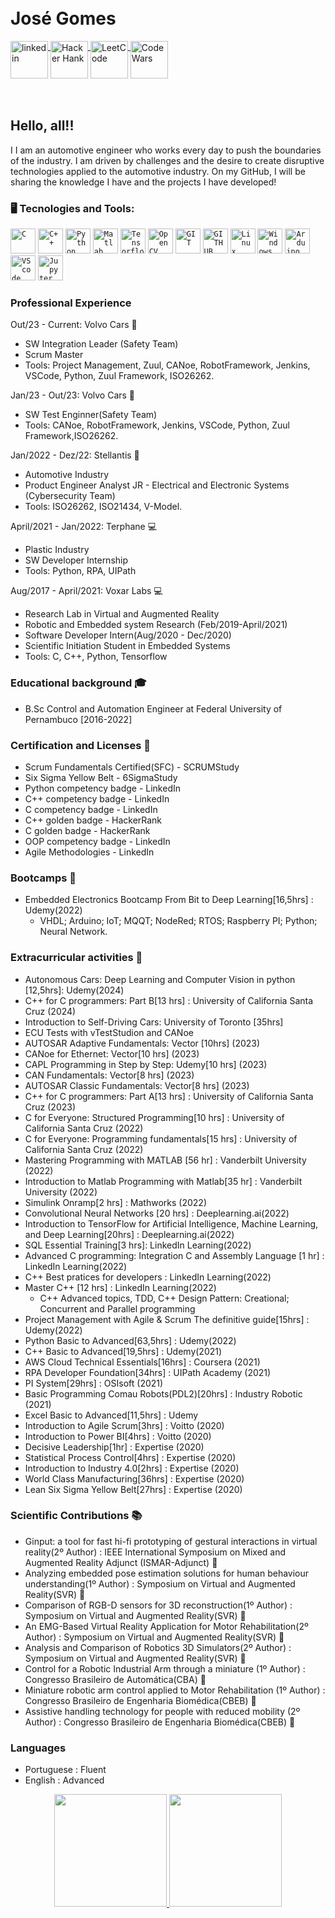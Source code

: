 <!--
### Hi there 👋
<img align="right" width="250px" style="margin-top:-20px" src="https://i.ibb.co/H2Vnn9B/photo-2021-12-23-11-04-10-removebg-preview.png">
-->
</br>
</br>

<div dsplay="inline-block">
 
 <h1 align="left">José Gomes</h1>
  <a href="https://www.linkedin.com/in/jos%C3%A9-gomes-23b9a3170/">
    <img width="60px" src="https://t.ctcdn.com.br/09Y6BbLFxNn7XGCYRGzEI0p0oy8=/400x400/smart/filters:format(webp)/i490027.jpeg" alt="linkedin" style="vertical-align:top;">
  </a>
  <a href="https://www.hackerrank.com/jgsnto_sd">
      <img width="60px" src="https://upload.wikimedia.org/wikipedia/commons/thumb/4/40/HackerRank_Icon-1000px.png/600px-HackerRank_Icon-1000px.png" alt="Hacker Hank" style="vertical-align:top;">
  </a>
 <a href="https://leetcode.com/JGSNTO/">
    <img width="60px" src="https://upload.wikimedia.org/wikipedia/commons/1/19/LeetCode_logo_black.png" alt="LeetCode" style="vertical-align:top;">
  </a>
 <a href="https://www.codewars.com/users/JGSNETO">
    <img width="60px" src="https://user-images.githubusercontent.com/95002393/193584904-f0673311-a2bd-4e4c-9236-5ac43c395a64.png" alt="Code Wars" style="vertical-align:top;">
  </a>
  
</div>
</br>
</br>

## Hello, all!!

I I am an automotive engineer who works every day to push the boundaries of the industry. I am driven by challenges and the desire to create disruptive technologies applied to the automotive industry. On my GitHub, I will be sharing the knowledge I have and the projects I have developed!

### 🖥️ Tecnologies and Tools: 

<code><img width="40px" src="https://cdn.jsdelivr.net/gh/devicons/devicon/icons/c/c-original.svg" title = "C"/></code>
<code><img width="40px" src="https://cdn.jsdelivr.net/gh/devicons/devicon/icons/cplusplus/cplusplus-original.svg" title = "C++"/></code>
<code><img width="40px" src="https://cdn.jsdelivr.net/gh/devicons/devicon/icons/python/python-original.svg" title = "Python"/></code>
<code><img width="40px" src="https://cdn.jsdelivr.net/gh/devicons/devicon/icons/matlab/matlab-original.svg" title = "Matlab"/></code>
<code><img width="40px" src="https://cdn.jsdelivr.net/gh/devicons/devicon/icons/tensorflow/tensorflow-original.svg" title= "Tensorflow"/></code>
<code><img width="40px" src="https://cdn.jsdelivr.net/gh/devicons/devicon@latest/icons/opencv/opencv-original.svg" title= "OpenCV"/></code>
<code><img width="40px" src="https://cdn.jsdelivr.net/gh/devicons/devicon/icons/git/git-original.svg" title = "GIT"/></code>
<code><img width="40px" src="https://cdn.jsdelivr.net/gh/devicons/devicon/icons/github/github-original.svg" title = "GITHUB"/></code>
<code><img width="40px" src="https://cdn.jsdelivr.net/gh/devicons/devicon/icons/linux/linux-original.svg" title = "Linux"/></code>
<code><img width="40px" src="https://cdn.jsdelivr.net/gh/devicons/devicon@latest/icons/windows11/windows11-original.svg" title = "Windows"/></code>
<code><img width="40px" src="https://cdn.jsdelivr.net/gh/devicons/devicon/icons/arduino/arduino-original.svg" title = "Arduino"/></code>
<code><img width="40px" src="https://cdn.jsdelivr.net/gh/devicons/devicon/icons/vscode/vscode-original.svg" title = "VScode"/></code>
<code><img width="40px" src="https://cdn.jsdelivr.net/gh/devicons/devicon@latest/icons/jupyter/jupyter-original-wordmark.svg" title = "Jupyter"/></code>


### Professional Experience 
Out/23 - Current: Volvo Cars 🚗
- SW Integration Leader (Safety Team)
- Scrum Master
- Tools: Project Management, Zuul, CANoe, RobotFramework, Jenkins, VSCode, Python, Zuul Framework, ISO26262.
 
Jan/23 - Out/23: Volvo Cars 🚗
- SW Test Enginner(Safety Team)
- Tools: CANoe, RobotFramework, Jenkins, VSCode, Python, Zuul Framework,ISO26262.

Jan/2022 - Dez/22: Stellantis 🚗
- Automotive Industry 
- Product Engineer Analyst JR - Electrical and Electronic Systems (Cybersecurity Team)
- Tools: ISO26262, ISO21434, V-Model.

April/2021 - Jan/2022: Terphane 💻
- Plastic Industry
- SW Developer Internship 
- Tools: Python, RPA, UIPath

Aug/2017 - April/2021: Voxar Labs 💻
- Research Lab in Virtual and Augmented Reality
- Robotic and Embedded system Research (Feb/2019-April/2021) 
- Software Developer Intern(Aug/2020 - Dec/2020)
- Scientific Initiation Student in Embedded Systems
- Tools: C, C++, Python, Tensorflow

### Educational background 🎓
- B.Sc Control and Automation Engineer at Federal University of Pernambuco [2016-2022] 

### Certification and Licenses 📑
- Scrum Fundamentals Certified(SFC) - SCRUMStudy
- Six Sigma Yellow Belt - 6SigmaStudy
- Python competency badge - LinkedIn
- C++ competency badge - LinkedIn
- C competency badge - LinkedIn
- C++ golden badge - HackerRank
- C golden badge - HackerRank
- OOP competency badge - LinkedIn
- Agile Methodologies - LinkedIn

### Bootcamps 📘
- Embedded Electronics Bootcamp From Bit to Deep Learning[16,5hrs] : Udemy(2022) 
  - VHDL; Arduino; IoT; MQQT; NodeRed; RTOS; Raspberry PI; Python; Neural Network.
### Extracurricular activities 📔
- Autonomous Cars: Deep Learning and Computer Vision in python [12,5hrs]: Udemy(2024)
- C++ for C programmers: Part B[13 hrs] : University of California Santa Cruz (2024)
- Introduction to Self-Driving Cars: University of Toronto [35hrs]
- ECU Tests with vTestStudion and CANoe
- AUTOSAR Adaptive Fundamentals: Vector [10hrs] (2023)
- CANoe for Ethernet: Vector[10 hrs] (2023) 
- CAPL Programming in Step by Step: Udemy[10 hrs] (2023)
- CAN Fundamentals: Vector[8 hrs] (2023)
- AUTOSAR Classic Fundamentals: Vector[8 hrs] (2023) 
- C++ for C programmers: Part A[13 hrs] : University of California Santa Cruz (2023)
- C for Everyone: Structured Programming[10 hrs] : University of California Santa Cruz (2022)
- C for Everyone: Programming fundamentals[15 hrs] : University of California Santa Cruz (2022)
- Mastering Programming with MATLAB [56 hr] : Vanderbilt University (2022)
- Introduction to Matlab Programming with Matlab[35 hr] : Vanderbilt University (2022)
- Simulink Onramp[2 hrs] : Mathworks (2022)
- Convolutional Neural Networks [20 hrs] : Deeplearning.ai(2022) 
- Introduction to TensorFlow for Artificial Intelligence, Machine Learning, and Deep Learning[20hrs] : Deeplearning.ai(2022) 
- SQL Essential Training[3 hrs]: LinkedIn Learning(2022)
- Advanced C programming: Integration C and Assembly Language [1 hr] : LinkedIn Learning(2022)
- C++ Best pratices for developers : LinkedIn Learning(2022)
- Master C++ [12 hrs] : LinkedIn Learning(2022)
  - C++ Advanced topics, TDD, C++ Design Pattern: Creational;  Concurrent and Parallel programming 
- Project Management with Agile & Scrum The definitive guide[15hrs] : Udemy(2022)
- Python Basic to Advanced[63,5hrs] : Udemy(2022)
- C++ Basic to Advanced[19,5hrs] : Udemy(2021) 
- AWS Cloud Technical Essentials[16hrs] : Coursera (2021)
- RPA Developer Foundation[34hrs] : UIPath Academy (2021)
- PI System[29hrs] : OSIsoft (2021)
- Basic Programming Comau Robots(PDL2)[20hrs] : Industry Robotic (2021)
- Excel Basic to Advanced[11,5hrs] : Udemy
- Introduction to Agile Scrum[3hrs] : Voitto (2020)
- Introduction to Power BI[4hrs] : Voitto (2020)
- Decisive Leadership[1hr] : Expertise (2020)
- Statistical Process Control[4hrs] : Expertise (2020)
- Introduction to Industry 4.0[2hrs] : Expertise (2020)
- World Class Manufacturing[36hrs] : Expertise (2020)
- Lean Six Sigma Yellow Belt[27hrs] : Expertise (2020)

### Scientific Contributions 📚
- Ginput: a tool for fast hi-fi prototyping of gestural interactions in virtual reality(2º Author) : IEEE International Symposium on Mixed and Augmented Reality Adjunct (ISMAR-Adjunct) 🥈
- Analyzing embedded pose estimation solutions for human behaviour understanding(1º Author) : Symposium on Virtual and Augmented Reality(SVR) 🥇
- Comparison of RGB-D sensors for 3D reconstruction(1º Author) : Symposium on Virtual and Augmented Reality(SVR) 🥇
- An EMG-Based Virtual Reality Application for Motor Rehabilitation(2º Author) : Symposium on Virtual and Augmented Reality(SVR) 🥈
- Analysis and Comparison of Robotics 3D Simulators(2º Author) : Symposium on Virtual and Augmented Reality(SVR) 🥈
- Control for a Robotic Industrial Arm through a miniature (1º Author) : Congresso Brasileiro de Automática(CBA) 🥇
- Miniature robotic arm control applied to Motor Rehabilitation (1º Author) : Congresso Brasileiro de Engenharia Biomédica(CBEB) 🥇
- Assistive handling technology for people with reduced mobility (2º Author) : Congresso Brasileiro de Engenharia Biomédica(CBEB) 🥈

### Languages

- Portuguese : Fluent
- English : Advanced

<p align="center">
<a href="https://github.com/JGSNETO">
  <img height="180em" src="https://github-readme-stats-eight-theta.vercel.app/api?username=JGSNETO&show_icons=true&theme=algolia&include_all_commits=true&count_private=true"/>
  <img height="180em" src="https://github-readme-stats-eight-theta.vercel.app/api/top-langs/?username=JGSNETO&layout=compact&langs_count=8&theme=algolia"/>
</a>
</p>
<!--
**JGSNETO/JGSNETO** is a ✨ _special_ ✨ repository because its `README.md` (this file) appears on your GitHub profile.

Here are some ideas to get you started:

- 🔭 I’m currently working on Stellantis
- 🌱 I’m currently learning ...
- 👯 I’m looking to collaborate on ...
- 🤔 I’m looking for help with ...
- 💬 Ask me about ...
- 📫 How to reach me: ...
- 😄 Pronouns: ...
- ⚡ Fun fact: ...
-->
